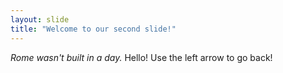 ```yaml
---
layout: slide
title: "Welcome to our second slide!"
---
```

_Rome wasn't built in a day._
Hello!
Use the left arrow to go back!
